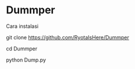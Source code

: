 # Dummper


Cara instalasi

git clone https://github.com/RyotaIsHere/Dummper

cd Dummper

python Dump.py
